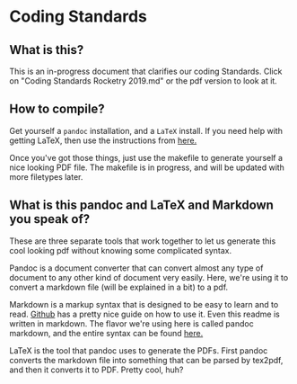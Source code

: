 Coding Standards
================

What is this?
-------------
This is an in-progress document that clarifies our coding Standards. Click on "Coding Standards Rocketry 2019.md" or the pdf version to look at it.

How to compile?
---------------
Get yourself a `pandoc` installation, and a `LaTeX` install.
If you need help with getting LaTeX, then use the instructions from [here.](https://www.ctan.org/starter)

Once you've got those things, just use the makefile to generate yourself a nice looking PDF file. The makefile is in progress, and will be updated with more filetypes later.

What is this pandoc and LaTeX and Markdown you speak of?
--------------------------------------------------------
These are three separate tools that work together to let us generate this cool looking pdf without knowing some complicated syntax.

Pandoc is a document converter that can convert almost any type of document to any other kind of document very easily. Here, we're using it to convert a markdown file (will be explained in a bit) to a pdf.

Markdown is a markup syntax that is designed to be easy to learn and to read. [Github](https://guides.github.com/features/mastering-markdown/) has a pretty nice guide on how to use it. Even this readme is written in markdown. The flavor we're using here is called pandoc markdown, and the entire syntax can be found [here.](https://pandoc.org/MANUAL.html#pandocs-markdown)

LaTeX is the tool that pandoc uses to generate the PDFs. First pandoc converts the markdown file into something that can be parsed by tex2pdf, and then it converts it to PDF. Pretty cool, huh?